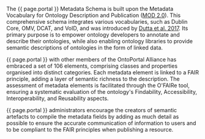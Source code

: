 The {{ page.portal }} Metadata Schema is built upon the Metadata Vocabulary for Ontology Description and Publication ([MOD 2.0](https://w3id.org/mod/2.0)). This comprehensive schema integrates various vocabularies, such as Dublin Core, OMV, DCAT, and VoID, and was introduced by [Dutta et al. 2017](http://dx.doi.org/10.1007/978-3-319-70863-8_17). Its primary purpose is to empower ontology developers to annotate and describe their ontologies, while also enabling ontology libraries to provide semantic descriptions of ontologies in the form of linked data.

{{ page.portal }} with other members of the OntoPortal Alliance has embraced a set of 106 elements, comprising classes and properties organised into distinct categories. Each metadata element is linked to a FAIR principle, adding a layer of semantic richness to the description. The assessment of metadata elements is facilitated through the O'FAIRe tool, ensuring a systematic evaluation of the ontology's Findability, Accessibility, Interoperability, and Reusability aspects.

{{ page.portal }} administrators encourage the creators of semantic artefacts to compile the metadata fields by adding as much detail as possible to ensure the accurate communication of information to users and to be compliant to the FAIR principles when publishing a resource.
